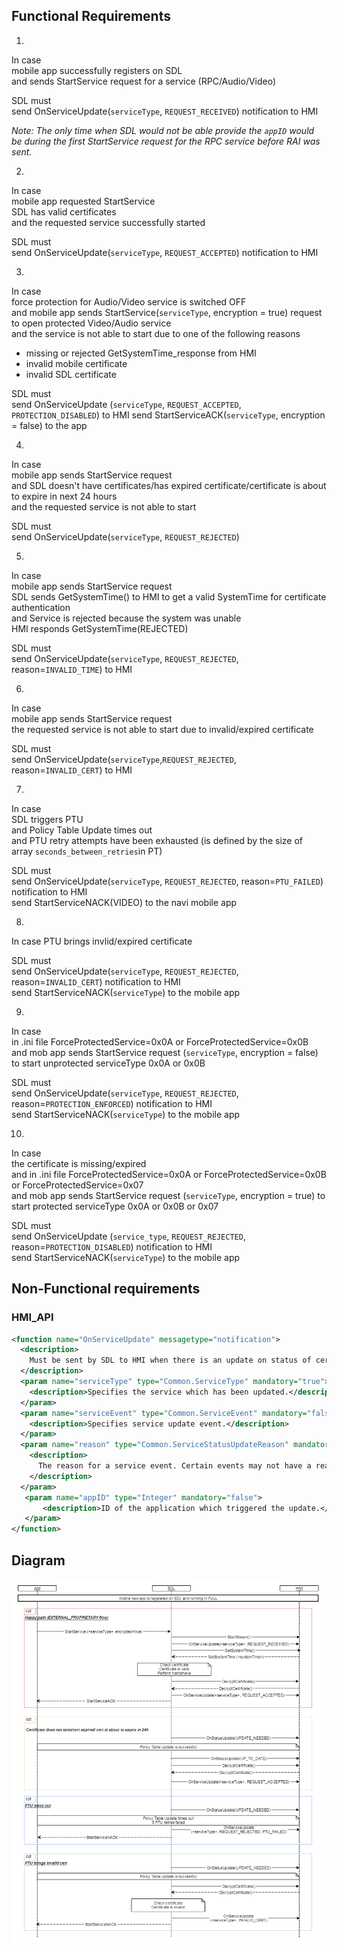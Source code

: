 ## Functional Requirements
1.
In case  
mobile app successfully registers on SDL  
and sends StartService request for a service (RPC/Audio/Video)

SDL must  
send OnServiceUpdate(`serviceType`, `REQUEST_RECEIVED`) notification to HMI

_Note: The only time when SDL would not be able provide the `appID` would be during the first StartService request for the RPC service before RAI was sent._

2.
In case  
mobile app requested StartService  
SDL has valid certificates  
and the requested service successfully started  

SDL must  
send OnServiceUpdate(`serviceType`, `REQUEST_ACCEPTED`) notification to HMI

3.
In case  
force protection for Audio/Video service is switched OFF  
and mobile app sends StartService(`serviceType`, encryption = true) request to open protected Video/Audio service  
and the service is not able to start due to one of the following reasons
* missing or rejected GetSystemTime_response from HMI
* invalid mobile certificate
* invalid SDL certificate 

SDL must  
send OnServiceUpdate (`serviceType`, `REQUEST_ACCEPTED`, `PROTECTION_DISABLED`) to HMI
send StartServiceACK(`serviceType`, encryption = false) to the app

4.  
In case  
mobile app sends StartService request  
and SDL doesn't have certificates/has expired certificate/certificate is about to expire in next 24 hours  
and the requested service is not able to start  

SDL must  
send OnServiceUpdate(`serviceType`, `REQUEST_REJECTED`)

5.
In case  
mobile app sends StartService request  
SDL sends GetSystemTime() to HMI to get a valid SystemTime for certificate authentication  
and Service is rejected because the system was unable  
HMI responds GetSystemTime(REJECTED) 

SDL must  
send OnServiceUpdate(`serviceType`, `REQUEST_REJECTED`, reason=`INVALID_TIME`) to HMI

6.  
In case  
mobile app sends StartService request  
the requested service is not able to start due to invalid/expired certificate

SDL must  
send OnServiceUpdate(`serviceType`,`REQUEST_REJECTED`, reason=`INVALID_CERT`) to HMI

7.
In case  
SDL triggers PTU  
and Policy Table Update times out  
and PTU retry attempts have been exhausted (is defined by the size of array `seconds_between_retries`in PT)

SDL must  
send OnServiceUpdate(`serviceType`, `REQUEST_REJECTED`, reason=`PTU_FAILED`) notification to HMI  
send StartServiceNACK(VIDEO) to the navi mobile app

8.
In case
PTU brings invlid/expired certificate

SDL must  
send OnServiceUpdate(`serviceType`, `REQUEST_REJECTED`, reason=`INVALID_CERT`) notification to HMI  
send StartServiceNACK(`serviceType`) to the mobile app

9.
In case  
in .ini file ForceProtectedService=0x0A or ForceProtectedService=0x0B  
and mob app sends StartService request (`serviceType`, encryption = false) to start unprotected serviceType 0x0A or 0x0B 

SDL must  
send OnServiceUpdate(`serviceType`, `REQUEST_REJECTED`, reason=`PROTECTION_ENFORCED`) notification to HMI  
send StartServiceNACK(`serviceType`) to the mobile app

10.
In case  
the certificate is missing/expired  
and in .ini file ForceProtectedService=0x0A or ForceProtectedService=0x0B or ForceProtectedService=0x07  
and mob app sends StartService request (`serviceType`, encryption = true) to start protected serviceType 0x0A or 0x0B or 0x07

SDL must  
send OnServiceUpdate (`service_type`, `REQUEST_REJECTED`, reason=`PROTECTION_DISABLED`) notification to HMI  
send StartServiceNACK(`serviceType`) to the mobile app

## Non-Functional requirements

### HMI_API

```xml
<function name="OnServiceUpdate" messagetype="notification">
  <description>
    Must be sent by SDL to HMI when there is an update on status of certain services.
  </description>
  <param name="serviceType" type="Common.ServiceType" mandatory="true">
    <description>Specifies the service which has been updated.</description>
  </param>
  <param name="serviceEvent" type="Common.ServiceEvent" mandatory="false">
    <description>Specifies service update event.</description>
  </param>
  <param name="reason" type="Common.ServiceStatusUpdateReason" mandatory="false">
    <description>
      The reason for a service event. Certain events may not have a reason, such as when a service is ACCEPTED (which is the normal expected behavior).
    </description>
  </param>
   <param name="appID" type="Integer" mandatory="false">
       <description>ID of the application which triggered the update.</description>
   </param>	
</function>
```

## Diagram

![OnServiceUpdate notification][OnServiceUpdate]

[OnServiceUpdate]:../accessories/OnServiceUpdate.png
